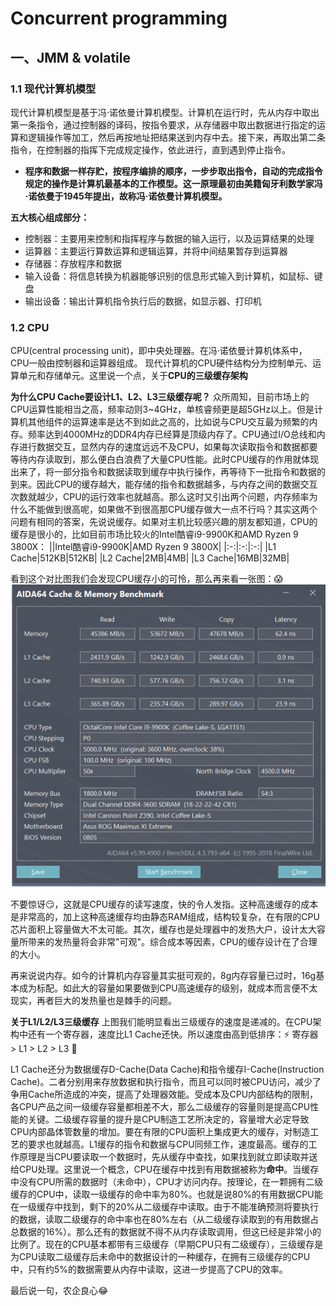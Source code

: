 # Concurrent programming
## 一、JMM & volatile
### 1.1 现代计算机模型
现代计算机模型是基于冯·诺依曼计算机模型。计算机在运行时，先从内存中取出第一条指令，通过控制器的译码，按指令要求，从存储器中取出数据进行指定的运算和逻辑操作等加工，然后再按地址把结果送到内存中去。接下来，再取出第二条指令，在控制器的指挥下完成规定操作，依此进行，直到遇到停止指令。
- **程序和数据一样存贮，按程序编排的顺序，一步步取出指令，自动的完成指令规定的操作是计算机最基本的工作模型。这一原理最初由美籍匈牙利数学家冯·诺依曼于1945年提出，故称冯·诺依曼计算机模型。**

**五大核心组成部分：**
- 控制器：主要用来控制和指挥程序与数据的输入运行，以及运算结果的处理
- 运算器：主要运行算数运算和逻辑运算，并将中间结果暂存到运算器
- 存储器：存放程序和数据
- 输入设备：将信息转换为机器能够识别的信息形式输入到计算机，如鼠标、键盘
- 输出设备：输出计算机指令执行后的数据，如显示器、打印机

### 1.2 CPU
CPU(central processing unit)，即中央处理器。在冯·诺依曼计算机体系中，CPU一般由控制器和运算器组成。
现代计算机的CPU硬件结构分为控制单元、运算单元和存储单元。这里说一个点，关于**CPU的三级缓存架构**

**为什么CPU Cache要设计L1、L2、L3三级缓存呢？**
众所周知，目前市场上的CPU运算性能相当之高，频率动则3~4GHz，单核睿频更是超5GHz以上。但是计算机其他组件的运算速率是达不到如此之高的，比如说与CPU交互最为频繁的内存。频率达到4000MHz的DDR4内存已经算是顶级内存了。CPU通过I/O总线和内存进行数据交互，显然内存的速度远远不及CPU，如果每次读取指令和数据都要等待内存读取到，那么便白白浪费了大量CPU性能。此时CPU缓存的作用就体现出来了，将一部分指令和数据读取到缓存中执行操作，再等待下一批指令和数据的到来。因此CPU的缓存越大，能存储的指令和数据越多，与内存之间的数据交互次数就越少，CPU的运行效率也就越高。那么这时又引出两个问题，内存频率为什么不能做到很高呢，如果做不到很高那CPU缓存做大一点不行吗？其实这两个问题有相同的答案，先说说缓存。如果对主机比较感兴趣的朋友都知道，CPU的缓存是很小的，比如目前市场比较火的Intel酷睿i9-9900K和AMD Ryzen 9 3800X：
||Intel酷睿i9-9900K|AMD Ryzen 9 3800X|
|:-:|:-:|:-:|
|L1 Cache|512KB|512KB|
|L2 Cache|2MB|4MB|
|L3 Cache|16MB|32MB|

看到这个对比图我们会发现CPU缓存小的可怜，那么再来看一张图：:scream:
![AIDA](.picture/AIDA64-Benchmark.png)

不要惊讶:smirk:，这就是CPU缓存的读写速度，快的令人发指。这种高速缓存的成本是非常高的，加上这种高速缓存均由静态RAM组成，结构较复杂，在有限的CPU芯片面积上容量做大不太可能。其次，缓存也是处理器中的发热大户，设计太大容量所带来的发热量将会非常"可观"。综合成本等因素，CPU的缓存设计在了合理的大小。

再来说说内存。如今的计算机内存容量其实挺可观的，8g内存容量已过时，16g基本成为标配。如此大的容量如果要做到CPU高速缓存的级别，就成本而言便不太现实，再者巨大的发热量也是棘手的问题。

**关于L1/L2/L3三级缓存**
上图我们能明显看出三级缓存的速度是递减的。在CPU架构中还有一个寄存器，速度比L1 Cache还快。所以速度由高到低排序：:zap:  寄存器 > L1 > L2 > L3  :turtle:

L1 Cache还分为数据缓存D-Cache(Data Cache)和指令缓存I-Cache(Instruction Cache)。二者分别用来存放数据和执行指令，而且可以同时被CPU访问，减少了争用Cache所造成的冲突，提高了处理器效能。受成本及CPU内部结构的限制，各CPU产品之间一级缓存容量都相差不大，那么二级缓存的容量则是提高CPU性能的关键。二级缓存容量的提升是CPU制造工艺所决定的，容量增大必定导致CPU内部晶体管数量的增加。要在有限的CPU面积上集成更大的缓存，对制造工艺的要求也就越高。L1缓存的指令和数据与CPU同频工作，速度最高。缓存的工作原理是当CPU要读取一个数据时，先从缓存中查找，如果找到就立即读取并送给CPU处理。这里说一个概念，CPU在缓存中找到有用数据被称为**命中**。当缓存中没有CPU所需的数据时（未命中），CPU才访问内存。按理论，在一颗拥有二级缓存的CPU中，读取一级缓存的命中率为80%。也就是说80%的有用数据CPU能在一级缓存中找到，剩下的20%从二级缓存中读取。由于不能准确预测将要执行的数据，读取二级缓存的命中率也在80%左右（从二级缓存读取到的有用数据占总数据的16%）。那么还有的数据就不得不从内存读取调用，但这已经是非常小的比例了。现在的CPU基本都带有三级缓存（早期CPU只有二级缓存），三级缓存是为CPU读取二级缓存后未命中的数据设计的一种缓存，在拥有三级缓存的CPU中，只有约5%的数据需要从内存中读取，这进一步提高了CPU的效率。

最后说一句，农企良心:joy:


